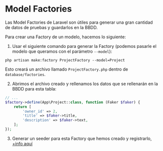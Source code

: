 # Model Factories

Las Model Factories de Laravel son útiles para generar una gran cantidad de datos de pruebas y guardarlos en la BBDD.

Para crear una Factory de un modelo, hacemos lo siguiente:

1. Usar el siguiente comando para generar la Factory (podemos pasarle el modelo que queramos con el parámetro `--model`):

`php artisan make:factory ProjectFactory --model=Project`

Esto creará un archivo llamado `ProjectFactory.php` dentro de `database/factories`.

2. Abrimos el archivo creado y rellenamos los datos que se rellenarán en la BBDD para esta tabla:

```php
// ...
$factory->define(App\Project::class, function (Faker $faker) {
    return [
        'owner_id' => 2,
        'title' => $faker->title,
        'description' => $faker->text,
    ];
});
```

3. Generar un seeder para esta Factory que hemos creado y registrarlo, [+info aquí](https://www.google.com)